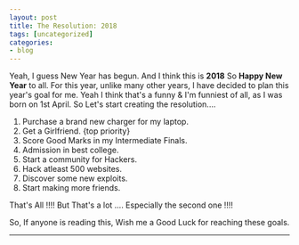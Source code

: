 ```yaml
---
layout: post
title: The Resolution: 2018
tags: [uncategorized]
categories:
- blog
---
```

Yeah, I guess New Year has begun. And I think this is <b>2018</b> So <b>Happy New Year</b> to all. For this year, unlike many other years, I have
decided to plan this year's goal for me. Yeah I think that's a funny & I'm funniest of all, as I was born on 1st April.
So Let's start creating the resolution....

1. Purchase a brand new charger for my laptop.
2. Get a Girlfriend. {top priority}
3. Score Good Marks in my Intermediate Finals.
4. Admission in best college.
5. Start a community for Hackers.
6. Hack atleast 500 websites. 
7. Discover some new exploits.
8. Start making more friends.

That's All !!!! But That's a lot .... Especially the second one !!!!

So, If anyone is reading this, Wish me a Good Luck for reaching these goals.

---
